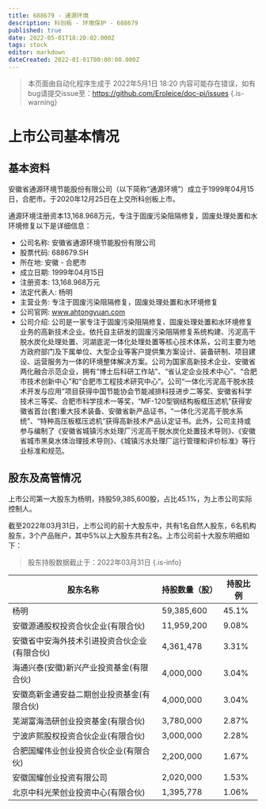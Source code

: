 ```yaml
---
title: 688679 - 通源环境
description: 科创板 - 环境保护 - 688679
published: true
date: 2022-05-01T18:20:02.000Z
tags: stock
editor: markdown
dateCreated: 2022-01-01T00:00:00.000Z
---
```


> 本页面由自动化程序生成于 2022年5月1日 18:20
> 内容可能存在错误，如有bug请提交issue至：https://github.com/Eroleice/doc-pi/issues
{.is-warning}

# 上市公司基本情况

## 基本资料

安徽省通源环境节能股份有限公司（以下简称“通源环境”）成立于1999年04月15日，合肥市。于2020年12月25日在上交所科创板上市。

通源环境注册资本13,168.968万元，专注于固废污染阻隔修复，固废处理处置和水环境修复以下是详细信息：

- 公司名称: 安徽省通源环境节能股份有限公司
- 股票代码: 688679.SH
- 所在地: 安徽 - 合肥市
- 成立日期: 1999年04月15日
- 注册资本: 13,168.968万元
- 法定代表人: 杨明
- 主营业务: 专注于固废污染阻隔修复，固废处理处置和水环境修复
- 公司官网: www.ahtongyuan.com
- 公司介绍: 公司是一家专注于固废污染阻隔修复、固废处理处置和水环境修复业务的高新技术企业。依托自主研发的固废污染阻隔修复系统构建、污泥高干脱水炭化处理处置、河湖底泥一体化处理处置等核心技术体系，公司主要为地方政府部门及下属单位、大型企业等客户提供集方案设计、装备研制、项目建设、运营服务为一体的环境整体解决方案。公司为国家高新技术企业、安徽省两化融合示范企业，拥有“博士后科研工作站”、“省认定企业技术中心”、“合肥市技术创新中心”和“合肥市工程技术研究中心”。公司“一体化污泥高干脱水技术开发与应用”项目获得中国节能协会节能减排科技进步二等奖、安徽省科学技术三等奖、合肥市科学技术一等奖，“MF-120型钢结构板框压滤机”获得安徽省首台(套)重大技术装备、安徽省新产品证书，“一体化污泥高干脱水系统”、“特种高压板框压滤机”获得高新技术产品认定证书。此外，公司主持或参与编制了《安徽省城镇污水处理厂污泥高干脱水炭化处置技术导则》、《安徽省城市黑臭水体治理技术导则》、《城镇污水处理厂运行管理和评价标准》等行业标准和规范。


## 股东及高管情况

上市公司第一大股东为杨明，持股59,385,600股，占比45.1%，为上市公司实际控制人。

截至2022年03月31日，上市公司的前十大股东中，共有1名自然人股东，6名机构股东，3个产品账户，其中5%以上大股东共有2名。上市公司前十大股东明细如下：

> 股东持股数据截止于：2022年03月31日
{.is-info}

| 股东名称 | 持股数量（股） | 持股比例 |
| --- | --- | --- |
| 杨明 | 59,385,600 | 45.1% |
| 安徽源通股权投资合伙企业(有限合伙) | 11,959,200 | 9.08% |
| 安徽省中安海外技术引进投资合伙企业(有限合伙) | 4,361,478 | 3.31% |
| 海通兴泰(安徽)新兴产业投资基金(有限合伙) | 4,000,000 | 3.04% |
| 安徽高新金通安益二期创业投资基金(有限合伙) | 4,000,000 | 3.04% |
| 芜湖富海浩研创业投资基金(有限合伙) | 3,780,000 | 2.87% |
| 宁波庐熙股权投资合伙企业(有限合伙) | 3,000,000 | 2.28% |
| 合肥国耀伟业创业投资合伙企业(有限合伙) | 2,200,000 | 1.67% |
| 安徽国耀创业投资有限公司 | 2,020,000 | 1.53% |
| 北京中科光荣创业投资中心(有限合伙) | 1,395,778 | 1.06% |




